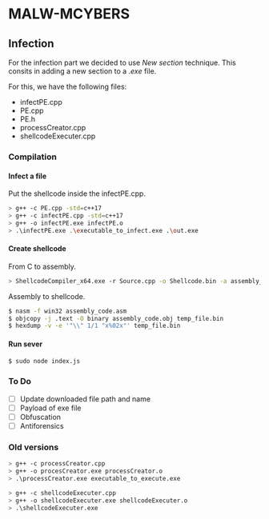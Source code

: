 # MALW-MCYBERS
## Infection
For the infection part we decided to use *New section* technique. This consits in adding a new section to a *.exe* file.

For this, we have the following files:
- infectPE.cpp
- PE.cpp
- PE.h
- processCreator.cpp
- shellcodeExecuter.cpp

### Compilation

#### Infect a file
Put the shellcode inside the infectPE.cpp.
```sh
> g++ -c PE.cpp -std=c++17
> g++ -c infectPE.cpp -std=c++17
> g++ -o infectPE.exe infectPE.o
> .\infectPE.exe .\executable_to_infect.exe .\out.exe
```

#### Create shellcode
From C to assembly.
```sh
> ShellcodeCompiler_x64.exe -r Source.cpp -o Shellcode.bin -a assembly_code.asm -p win_x86
```
Assembly to shellcode.
```sh
$ nasm -f win32 assembly_code.asm 
$ objcopy -j .text -O binary assembly_code.obj temp_file.bin
$ hexdump -v -e '"\\" 1/1 "x%02x"' temp_file.bin
```

#### Run sever
```sh
$ sudo node index.js
```

### To Do
- [ ] Update downloaded file path and name
- [ ] Payload of exe file
- [ ] Obfuscation
- [ ] Antiforensics

### Old versions
```sh
> g++ -c processCreator.cpp
> g++ -o procesCreator.exe processCreator.o
> .\processCreator.exe executable_to_execute.exe

> g++ -c shellcodeExecuter.cpp
> g++ -o shellcodeExecuter.exe shellcodeExecuter.o
> .\shellcodeExecuter.exe
```
